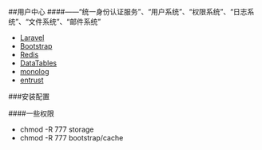 ##用户中心
####——“统一身份认证服务”、“用户系统”、“权限系统”、“日志系统”、“文件系统”、“邮件系统”
* [Laravel](http://laravel.com)
* [Bootstrap](http://getbootstrap.com)
* [Redis](http://redis.io)
* [DataTables](http://datatables.net)
* [monolog](https://github.com/yaoshanliang/monolog)
* [entrust](https://github.com/yaoshanliang/entrust)

###安装配置

####一些权限

* chmod -R 777 storage
* chmod -R 777 bootstrap/cache



